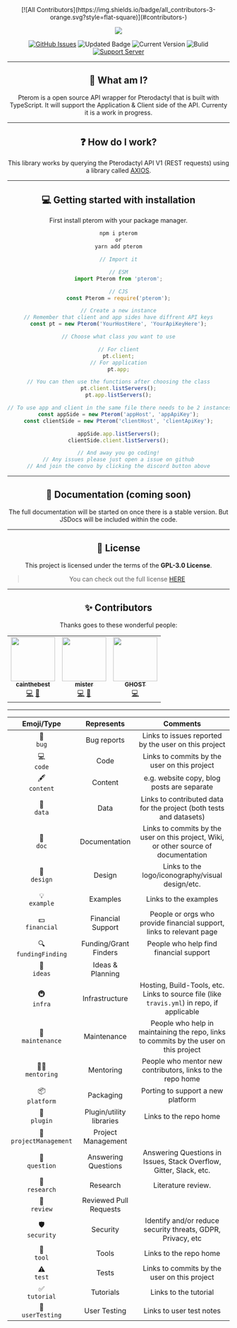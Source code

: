 <div align="center">
<!-- ALL-CONTRIBUTORS-BADGE:START - Do not remove or modify this section -->
[![All Contributors](https://img.shields.io/badge/all_contributors-3-orange.svg?style=flat-square)](#contributors-)
<!-- ALL-CONTRIBUTORS-BADGE:END -->

<p>
  <a>
    <img href="" src="https://cdn.discordapp.com/attachments/754460402729091212/879178582281322516/Pterom.jpg" height="auto">
  </a>
</p>

[![GitHub Issues](https://img.shields.io/github/issues/Code-Sorcerers/Pterom.svg?style=for-the-badge)](https://github.com/Code-Sorcerers/Pterom/issues)
![Updated Badge](https://badges.pufler.dev/updated/Code-Sorcerers/Pterom?style=for-the-badge)
![Current Version](https://img.shields.io/github/v/release/Code-Sorcerers/Pterom?style=for-the-badge)
![Bulid](https://img.shields.io/github/workflow/status/Code-Sorcerers/Pterom/Continuous%20integration%20&%20deployment?style=for-the-badge)
[![Support Server](https://img.shields.io/discord/862036528934158356.svg?label=Discord&logo=Discord&colorB=7289da&style=for-the-badge)](https://discord.gg/kU25cFa9YR)

---

## 📌 What am I?

Pterom is a open source API wrapper for Pterodactyl that is built with TypeScript. It will support the Application & Client side of the API. Currenty it is a work in progress.

---

## ❓ How do I work?

This library works by querying the Pterodactyl API V1 \(REST requests\) using a library called [AXIOS](https://www.npmjs.com/package/axios).

---

## 💻 Getting started with installation

First install pterom with your package manager.

```bash
npm i pterom
or
yarn add pterom
```

```ts
// Import it

// ESM
import Pterom from 'pterom';

// CJS
const Pterom = require('pterom');

// Create a new instance
// Remember that client and app sides have diffrent API keys
const pt = new Pterom('YourHostHere', 'YourApiKeyHere');

// Choose what class you want to use

// For client
pt.client;
// For application
pt.app;

// You can then use the functions after choosing the class
pt.client.listServers();
pt.app.listServers();

// To use app and client in the same file there needs to be 2 instances to separate them
const appSide = new Pterom('appHost', 'appApiKey');
const clientSide = new Pterom('clientHost', 'clientApiKey');

appSide.app.listServers();
clientSide.client.listServers();

// And away you go coding!
// Any issues please just open a issue on github
// And join the convo by clicking the discord button above
```

---

## 📖 Documentation (coming soon)

The full documentation will be started on once there is a stable version. But JSDocs will be included within the code.

---

## 🧾 License

This project is licensed under the terms of the **GPL-3.0 License**.

> You can check out the full license [HERE](https://github.com/Code-Sorcerers/Pterom/blob/main/LICENSE)

---

## ✨ Contributors

Thanks goes to these wonderful people:

<!-- ALL-CONTRIBUTORS-LIST:START - Do not remove or modify this section -->
<!-- prettier-ignore-start -->
<!-- markdownlint-disable -->
<table>
  <tr>
    <td align="center"><a href="https://github.com/cainthebest"><img src="https://avatars.githubusercontent.com/u/75994858?v=4?s=100" width="100px;" alt=""/><br /><sub><b>cainthebest</b></sub></a><br /><a href="https://github.com/Code-Sorcerers/Pterom/commits?author=cainthebest" title="Code">💻</a> <a href="https://github.com/Code-Sorcerers/Pterom/commits?author=cainthebest" title="Documentation">📖</a></td>
    <td align="center"><a href="https://npmjs.org/coloras"><img src="https://avatars.githubusercontent.com/u/67773205?v=4?s=100" width="100px;" alt=""/><br /><sub><b>mister</b></sub></a><br /><a href="https://github.com/Code-Sorcerers/Pterom/commits?author=mister-coded" title="Code">💻</a> <a href="https://github.com/Code-Sorcerers/Pterom/commits?author=mister-coded" title="Documentation">📖</a></td>
    <td align="center"><a href="http://ghostdev.xyz"><img src="https://avatars.githubusercontent.com/u/47755378?v=4?s=100" width="100px;" alt=""/><br /><sub><b>GHOST</b></sub></a><br /><a href="https://github.com/Code-Sorcerers/Pterom/commits?author=ghostdevv" title="Code">💻</a></td>
  </tr>
</table>

<!-- markdownlint-restore -->
<!-- prettier-ignore-end -->

<!-- ALL-CONTRIBUTORS-LIST:END -->

---

|          Emoji/Type          |        Represents        |                                          Comments                                          |
| :--------------------------: | :----------------------: | :----------------------------------------------------------------------------------------: |
|       🐛 <br /> `bug`        |       Bug reports        |                    Links to issues reported by the user on this project                    |
|       💻 <br /> `code`       |           Code           |                        Links to commits by the user on this project                        |
|      🖋 <br /> `content`      |         Content          |                         e.g. website copy, blog posts are separate                         |
|       🔣 <br /> `data`       |           Data           |            Links to contributed data for the project (both tests and datasets)             |
|       📖 <br /> `doc`        |      Documentation       |    Links to commits by the user on this project, Wiki, or other source of documentation    |
|      🎨 <br /> `design`      |          Design          |                      Links to the logo/iconography/visual design/etc.                      |
|     💡 <br /> `example`      |         Examples         |                                   Links to the examples                                    |
|    💵 <br /> `financial`     |    Financial Support     |            People or orgs who provide financial support, links to relevant page            |
|  🔍 <br /> `fundingFinding`  |  Funding/Grant Finders   |                           People who help find financial support                           |
|      🤔 <br /> `ideas`       |     Ideas & Planning     |                                                                                            |
|      🚇 <br /> `infra`       |      Infrastructure      | Hosting, Build-Tools, etc. Links to source file (like `travis.yml`) in repo, if applicable |
|   🚧 <br /> `maintenance`    |       Maintenance        |   People who help in maintaining the repo, links to commits by the user on this project    |
|   🧑‍🏫 <br /> `mentoring`   |        Mentoring         |                 People who mentor new contributors, links to the repo home                 |
|     📦 <br /> `platform`     |        Packaging         |                             Porting to support a new platform                              |
|      🔌 <br /> `plugin`      | Plugin/utility libraries |                                   Links to the repo home                                   |
| 📆 <br/> `projectManagement` |    Project Management    |                                                                                            |
|     💬 <br /> `question`     |   Answering Questions    |             Answering Questions in Issues, Stack Overflow, Gitter, Slack, etc.             |
|     🔬 <br /> `research`     |         Research         |                                     Literature review.                                     |
|      👀 <br /> `review`      |  Reviewed Pull Requests  |                                                                                            |
|     🛡️ <br /> `security`     |         Security         |                Identify and/or reduce security threats, GDPR, Privacy, etc                 |
|       🔧 <br /> `tool`       |          Tools           |                                   Links to the repo home                                   |
|       ⚠️ <br /> `test`       |          Tests           |                        Links to commits by the user on this project                        |
|     ✅ <br /> `tutorial`     |        Tutorials         |                                   Links to the tutorial                                    |
|   📓 <br /> `userTesting`    |       User Testing       |                                  Links to user test notes                                  |

</div>
